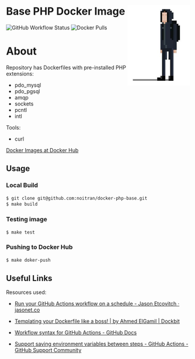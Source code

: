 # <img src="docs/logo.png" alt="Noitran Logo" align="right"> Base PHP Docker Image

![GitHub Workflow Status](https://img.shields.io/github/workflow/status/noitran/docker-php-base/Github%20Docker%20CI?style=flat-square)
![Docker Pulls](https://img.shields.io/docker/pulls/noitran/php-base?style=flat-square)

# About

Repository has Dockerfiles with pre-installed PHP extensions:

* pdo_mysql
* pdo_pgsql
* amqp
* sockets
* pcntl
* intl

Tools:

* curl

[Docker Images at Docker Hub](https://hub.docker.com/repository/docker/noitran/php-base/tags?page=1)

## Usage

### Local Build

```bash
$ git clone git@github.com:noitran/docker-php-base.git
$ make build
```

### Testing image

```bash
$ make test
```

### Pushing to Docker Hub

```bash
$ make doker-push
```

## Useful Links

Resources used:

* [Run your GitHub Actions workflow on a schedule - Jason Etcovitch · jasonet.co](https://jasonet.co/posts/scheduled-actions/)

* [Templating your Dockerfile like a boss! \| by Ahmed ElGamil | Dockbit](https://blog.dockbit.com/templating-your-dockerfile-like-a-boss-2a84a67d28e9)

* [Workflow syntax for GitHub Actions - GitHub Docs](https://docs.github.com/en/actions/reference/workflow-syntax-for-github-actions)

* [Support saving environment variables between steps - GitHub Actions - GitHub Support Community](https://github.community/t/support-saving-environment-variables-between-steps/16230/6)
